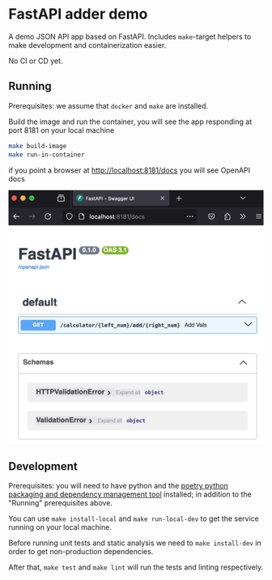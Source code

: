 # FastAPI adder demo

A demo JSON API app based on FastAPI.
Includes `make`-target helpers to make development and containerization easier.

No CI or CD yet.


## Running

Prerequisites: we assume that `docker` and `make` are installed.

Build the image and run the container,
you will see the app responding at port 8181 on your local machine

```bash
make build-image
make run-in-container
```

if you point a browser at [http://localhost:8181/docs](http://localhost:8181/docs) you will see OpenAPI docs

![API docs being served on localhost port 8181](docs/images/API-docs-on-localhost-8181.png)


## Development

Prerequisites: you will need to have python and the [poetry python packaging and dependency management tool](https://python-poetry.org/docs/) installed;
in addition to the "Running" prerequisites above.

You can use `make install-local` and `make run-local-dev` to get the service running on your local machine.

Before running unit tests and static analysis we need to `make install-dev`
in order to get non-production dependencies.

After that, `make test` and `make lint` will run the tests and linting respectively.
